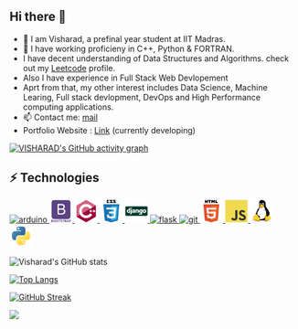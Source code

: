 ## Hi there 👋

- 🌱 I am Visharad, a prefinal year student at IIT Madras.
- 👯 I have working proficieny in  C++, Python & FORTRAN.
- I have decent understanding of Data Structures and Algorithms. check out my [Leetcode](https://leetcode.com/VISHARAD17/) profile.
- Also I have experience in Full Stack Web Devlopement
- Aprt from that, my other interest includes Data Science, Machine Learing, Full stack devlopment, DevOps and High Performance computing applications.
- 📫 Contact me: [mail](visharadborsutkar777@gmail.com)
- Portfolio Website : [Link]() (currently developing)

[![VISHARAD's GitHub activity graph](https://activity-graph.herokuapp.com/graph?username=VISHARAD17&theme=xcode)](https://git.io/crew-guy)

## ⚡ Technologies
<p align="left"> <a href="https://www.arduino.cc/" target="_blank"> <img margin-left = 10px src="https://cdn.worldvectorlogo.com/logos/arduino-1.svg" alt="arduino" width="40" height="40"/> </a> <a href="https://getbootstrap.com" target="_blank"> <img src="https://raw.githubusercontent.com/devicons/devicon/master/icons/bootstrap/bootstrap-plain-wordmark.svg" alt="bootstrap" width="40" height="40"/> </a> <a href="https://www.w3schools.com/cpp/" target="_blank"> <img src="https://raw.githubusercontent.com/devicons/devicon/master/icons/cplusplus/cplusplus-original.svg" alt="cplusplus" width="40" height="40"/> </a> <a href="https://www.w3schools.com/css/" target="_blank"> <img src="https://raw.githubusercontent.com/devicons/devicon/master/icons/css3/css3-original-wordmark.svg" alt="css3" width="40" height="40"/> </a> <a href="https://www.djangoproject.com/" target="_blank"> <img src="https://raw.githubusercontent.com/devicons/devicon/master/icons/django/django-original.svg" alt="django" width="40" height="40"/> </a> <a href="https://flask.palletsprojects.com/" target="_blank"> <img src="https://www.vectorlogo.zone/logos/pocoo_flask/pocoo_flask-icon.svg" alt="flask" width="40" height="40"/> </a> <a href="https://git-scm.com/" target="_blank"> <img src="https://www.vectorlogo.zone/logos/git-scm/git-scm-icon.svg" alt="git" width="40" height="40"/> </a> <a href="https://www.w3.org/html/" target="_blank"> <img src="https://raw.githubusercontent.com/devicons/devicon/master/icons/html5/html5-original-wordmark.svg" alt="html5" width="40" height="40"/> </a> <a href="https://developer.mozilla.org/en-US/docs/Web/JavaScript" target="_blank"> <img src="https://raw.githubusercontent.com/devicons/devicon/master/icons/javascript/javascript-original.svg" alt="javascript" width="40" height="40"/> </a> <a href="https://www.linux.org/" target="_blank"> <img src="https://raw.githubusercontent.com/devicons/devicon/master/icons/linux/linux-original.svg" alt="linux" width="40" height="40"/> </a> <a href="https://www.python.org" target="_blank"> <img src="https://raw.githubusercontent.com/devicons/devicon/master/icons/python/python-original.svg" alt="python" width="40" height="40"/> </a> </p>

 ![Visharad's GitHub stats](https://github-readme-stats.vercel.app/api?username=VISHARAD17&show_icons=true&theme=radical&border_radius=7px&hide_border=true&title_color='#ffffff'&text_color='#ffffff')


 [![Top Langs](https://github-readme-stats.vercel.app/api/top-langs/?username=VISHARAD17&layout=compact&langs_count=12)](https://github.com/anuraghazra/github-readme-stats) 


[![GitHub Streak](https://github-readme-streak-stats.herokuapp.com/?user=VISHARAD17)](https://github.com/DenverCoder1/github-readme-streak-stats)


![](https://komarev.com/ghpvc/?username=VISHARAD&label=PROFILE+VIEWS)



